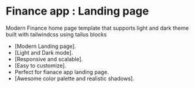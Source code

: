 # Finance app : Landing page

Modern Finance home page template that supports light and dark theme built with tailwindcss using tailus blocks

- [Modern Landing page].
- [Light and Dark mode].
- [Responsive and scalable].
- [Easy to customize].
- Perfect for fianace app landing page.
- [Awesome color palette and realistic shadows].
